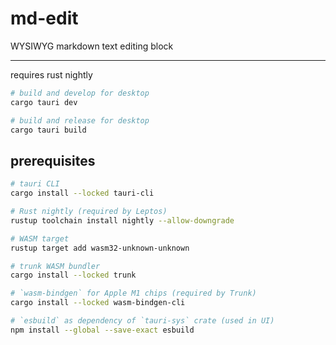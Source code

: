 # md-edit

WYSIWYG markdown text editing block

---

requires rust nightly

```sh
# build and develop for desktop
cargo tauri dev

# build and release for desktop
cargo tauri build
```

## prerequisites

```sh
# tauri CLI
cargo install --locked tauri-cli

# Rust nightly (required by Leptos)
rustup toolchain install nightly --allow-downgrade

# WASM target
rustup target add wasm32-unknown-unknown

# trunk WASM bundler
cargo install --locked trunk

# `wasm-bindgen` for Apple M1 chips (required by Trunk)
cargo install --locked wasm-bindgen-cli

# `esbuild` as dependency of `tauri-sys` crate (used in UI)
npm install --global --save-exact esbuild
```
